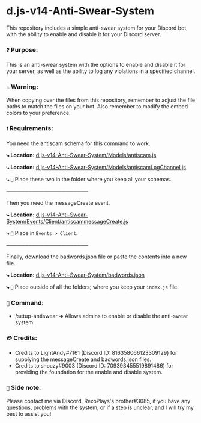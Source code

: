 # d.js-v14-Anti-Swear-System
This repository includes a simple anti-swear system for your Discord bot, with the ability to enable and disable it for your Discord server.

### `❓` **Purpose:**
This is an anti-swear system with the options to enable and disable it for your server, as well as the ability to log any violations in a specified channel.

### `⚠️` **Warning:**
When copying over the files from this repository, remember to adjust the file paths to match the files on your bot. Also remember to modify the embed colors to your preference.

### `❗` **Requirements:**
You need the antiscam schema for this command to work.

**⤷ Location:** [d.js-v14-Anti-Swear-System/Models/antiscam.js](https://github.com/sharpenhead/d.js-v14-Anti-Swear-System/blob/main/Models/antiswear.js)

**⤷ Location:** [d.js-v14-Anti-Swear-System/Models/antiscamLogChannel.js](https://github.com/sharpenhead/d.js-v14-Anti-Swear-System/blob/main/Models/antiswearLogChannel.js)

**⤷** `📁` Place these two in the folder where you keep all your schemas.

**──────────────────────**

Then you need the messageCreate event.

**⤷ Location:** [d.js-v14-Anti-Swear-System/Events/Client/antiscammessageCreate.js](https://github.com/sharpenhead/d.js-v14-Anti-Swear-System/blob/main/Events/Client/antiswearmessageCreate.js)

**⤷** `📁` Place in `Events > Client`.

**──────────────────────**

Finally, download the badwords.json file or paste the contents into a new file.

**⤷ Location:** [d.js-v14-Anti-Swear-System/badwords.json](https://github.com/sharpenhead/d.js-v14-Anti-Swear-System/blob/main/badwords.json)

**⤷** `📁` Place outside of all the folders; where you keep your `index.js` file.

### `🔧` **Command:**
- /setup-antiswear **➜** Allows admins to enable or disable the anti-swear system.

### `💳` **Credits:**
- Credits to LightAndy#7161 (Discord ID: 816358066123309129) for supplying the messageCreate and badwords.json files.
- Credits to shoczy#9003 (Discord ID: 709393455519891486) for providing the foundation for the enable and disable system.

### `📝` **Side note:**
Please contact me via Discord, RexoPlays's brother#3085, if you have any questions, problems with the system, or if a step is unclear, and I will try my best to assist you!
